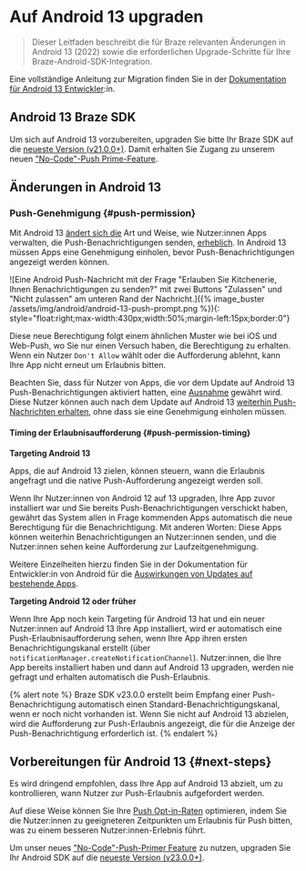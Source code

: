 # Auf Android 13 upgraden

> Dieser Leitfaden beschreibt die für Braze relevanten Änderungen in Android 13 (2022) sowie die erforderlichen Upgrade-Schritte für Ihre Braze-Android-SDK-Integration.

Eine vollständige Anleitung zur Migration finden Sie in der [Dokumentation für Android 13 Entwickler](https://developer.android.com/about/versions/13):in.

## Android 13 Braze SDK

Um sich auf Android 13 vorzubereiten, upgraden Sie bitte Ihr Braze SDK auf die [neueste Version (v21.0.0+)](https://github.com/braze-inc/braze-android-sdk/blob/master/CHANGELOG.md#2300). Damit erhalten Sie Zugang zu unserem neuen ["No-Code"-Push Prime-Feature]({{site.baseurl}}/user_guide/message_building_by_channel/push/best_practices/push_primer_messages/).

## Änderungen in Android 13

### Push-Genehmigung {#push-permission}

Mit Android 13 [ändert sich die](https://developer.android.com/about/versions/13/changes/notification-permission) Art und Weise, wie Nutzer:innen Apps verwalten, die Push-Benachrichtigungen senden, [erheblich](https://developer.android.com/about/versions/13/changes/notification-permission). In Android 13 müssen Apps eine Genehmigung einholen, bevor Push-Benachrichtigungen angezeigt werden können. 

![Eine Android Push-Nachricht mit der Frage "Erlauben Sie Kitchenerie, Ihnen Benachrichtigungen zu senden?" mit zwei Buttons "Zulassen" und "Nicht zulassen" am unteren Rand der Nachricht.]({% image_buster /assets/img/android/android-13-push-prompt.png %}){: style="float:right;max-width:430px;width:50%;margin-left:15px;border:0"}

Diese neue Berechtigung folgt einem ähnlichen Muster wie bei iOS und Web-Push, wo Sie nur einen Versuch haben, die Berechtigung zu erhalten. Wenn ein Nutzer `Don't Allow` wählt oder die Aufforderung ablehnt, kann Ihre App nicht erneut um Erlaubnis bitten.

Beachten Sie, dass für Nutzer von Apps, die vor dem Update auf Android 13 Push-Benachrichtigungen aktiviert hatten, eine [Ausnahme](https://developer.android.com/about/versions/13/changes/notification-permission#eligibility) gewährt wird. Diese Nutzer können auch nach dem Update auf Android 13 [weiterhin Push-Nachrichten erhalten](https://developer.android.com/about/versions/13/changes/notification-permission#existing-apps), ohne dass sie eine Genehmigung einholen müssen.

#### Timing der Erlaubnisaufforderung {#push-permission-timing}

**Targeting Android 13**

Apps, die auf Android 13 zielen, können steuern, wann die Erlaubnis angefragt und die native Push-Aufforderung angezeigt werden soll. 

Wenn Ihr Nutzer:innen von Android 12 auf 13 upgraden, Ihre App zuvor installiert war und Sie bereits Push-Benachrichtigungen verschickt haben, gewährt das System allen in Frage kommenden Apps automatisch die neue Berechtigung für die Benachrichtigung. Mit anderen Worten: Diese Apps können weiterhin Benachrichtigungen an Nutzer:innen senden, und die Nutzer:innen sehen keine Aufforderung zur Laufzeitgenehmigung.

Weitere Einzelheiten hierzu finden Sie in der Dokumentation für Entwickler:in von Android für die [Auswirkungen von Updates auf bestehende Apps](https://developer.android.com/about/versions/13/changes/notification-permission#existing-apps).

**Targeting Android 12 oder früher**

Wenn Ihre App noch kein Targeting für Android 13 hat und ein neuer Nutzer:innen auf Android 13 Ihre App installiert, wird er automatisch eine Push-Erlaubnisaufforderung sehen, wenn Ihre App ihren ersten Benachrichtigungskanal erstellt (über `notificationManager.createNotificationChannel`). Nutzer:innen, die Ihre App bereits installiert haben und dann auf Android 13 upgraden, werden nie gefragt und erhalten automatisch die Push-Erlaubnis.

{% alert note %}
Braze SDK v23.0.0 erstellt beim Empfang einer Push-Benachrichtigung automatisch einen Standard-Benachrichtigungskanal, wenn er noch nicht vorhanden ist. Wenn Sie nicht auf Android 13 abzielen, wird die Aufforderung zur Push-Erlaubnis angezeigt, die für die Anzeige der Push-Benachrichtigung erforderlich ist.
{% endalert %}

## Vorbereitungen für Android 13 {#next-steps}

Es wird dringend empfohlen, dass Ihre App auf Android 13 abzielt, um zu kontrollieren, wann Nutzer zur Push-Erlaubnis aufgefordert werden.

Auf diese Weise können Sie Ihre [Push Opt-in-Raten](https://www.braze.com/resources/articles/android-13-developer-preview-push-opt-ins-arrive-for-android-apps) optimieren, indem Sie die Nutzer:innen zu geeigneteren Zeitpunkten um Erlaubnis für Push bitten, was zu einem besseren Nutzer:innen-Erlebnis führt.

Um unser neues ["No-Code"-Push-Primer Feature]({{site.baseurl}}/user_guide/message_building_by_channel/push/best_practices/push_primer_messages/) zu nutzen, upgraden Sie Ihr Android SDK auf die [neueste Version (v23.0.0+)](https://github.com/braze-inc/braze-android-sdk/blob/master/CHANGELOG.md#2300).

